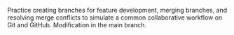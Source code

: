 Practice creating branches for feature development, merging branches, and resolving merge conflicts to simulate a common collaborative workflow on Git and GitHub.
Modification in the main branch.